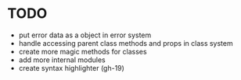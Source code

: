 # TODO

- put error data as a object in error system
- handle accessing parent class methods and props in class system
- create more magic methods for classes
- add more internal modules
- create syntax highlighter (gh-19)
